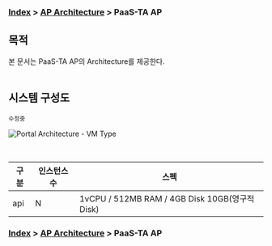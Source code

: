 ### [Index](https://github.com/okpc579/paasta-guide-new/blob/main/README.md) > [AP Architecture](../README.md) > PaaS-TA AP

## 목적
본 문서는 PaaS-TA AP의 Architecture를 제공한다.
<br><br>

## 시스템 구성도
``` 수정중 ```
<br>



![Portal Architecture - VM Type](image/portal_architecture_vm.png)

<br>

| 구분  | 인스턴스 수| 스펙 |
|-------|----|-----|
| api | N | 1vCPU / 512MB RAM / 4GB Disk 10GB(영구적 Disk) |



### [Index](https://github.com/okpc579/paasta-guide-new/blob/main/README.md) > [AP Architecture](../README.md) > PaaS-TA AP
